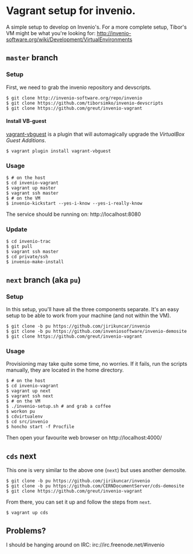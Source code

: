 # Vagrant setup for invenio.

A simple setup to develop on Invenio's. For a more complete setup, Tibor's VM
might be what you're looking for:
http://invenio-software.org/wiki/Development/VirtualEnvironments

##  `master` branch

### Setup

First, we need to grab the invenio repository and devscripts.

    $ git clone http://invenio-software.org/repo/invenio
    $ git clone https://github.com/tiborsimko/invenio-devscripts
    $ git clone https://github.com/greut/invenio-vagrant

#### Install VB-guest

[vagrant-vbguest](https://github.com/dotless-de/vagrant-vbguest) is a plugin
that will automagically upgrade the _VirtualBox Guest Additions_.

    $ vagrant plugin install vagrant-vbguest

### Usage

    $ # on the host
    $ cd invenio-vagrant
    $ vagrant up master
    $ vagrant ssh master
    $ # on the VM
    $ invenio-kickstart --yes-i-know --yes-i-really-know

The service should be running on: http://localhost:8080

### Update

    $ cd invenio-trac
    $ git pull
    $ vagrant ssh master
    $ cd private/ssh
    $ invenio-make-install

## `next` branch (aka `pu`)

### Setup

In this setup, you'll have all the three components separate. It's an easy
setup to be able to work from your machine (and not within the VM).

    $ git clone -b pu https://github.com/jirikuncar/invenio
    $ git clone -b pu https://github.com/inveniosoftware/invenio-demosite
    $ git clone https://github.com/greut/invenio-vagrant

### Usage

Provisioning may take quite some time, no worries. If it fails, run the scripts
manually, they are located in the home directory.

    $ # on the host
    $ cd invenio-vagrant
    $ vagrant up next
    $ vagrant ssh next
    $ # on the VM
    $ ./invenio-setup.sh # and grab a coffee
    $ workon pu
    $ cdvirtualenv
    $ cd src/invenio
    $ honcho start -f Procfile

Then open your favourite web browser on http://localhost:4000/

## `cds` next

This one is very similar to the above one (`next`) but uses another demosite.

    $ git clone -b pu https://github.com/jirikuncar/invenio
    $ git clone -b pu https://github.com/CERNDocumentServer/cds-demosite
    $ git clone https://github.com/greut/invenio-vagrant

From there, you can set it up and follow the steps from `next`.

    $ vagrant up cds

## Problems?

I should be hanging around on IRC: irc://irc.freenode.net/#invenio
